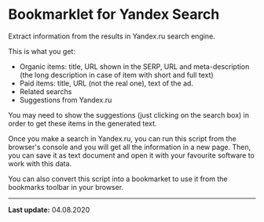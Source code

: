 # Bookmarklet for Yandex Search

Extract information from the results in Yandex.ru search engine.

This is what you get:

- Organic items: title, URL shown in the SERP, URL and meta-description (the long description in case of item with short and full text)
- Paid items: title, URL (not the real one), text of the ad.
- Related searchs
- Suggestions from Yandex.ru

You may need to show the suggestions (just clicking on the search box) in order to get these items in the generated text.

Once you make a search in Yandex.ru, you can run this script from the browser's console and you will get all the information in a new page. Then, you can save it as text document and open it with your favourite software to work with this data.

You can also convert this script into a bookmarket to use it from the bookmarks toolbar in your browser.

---

**Last update:** 04.08.2020
